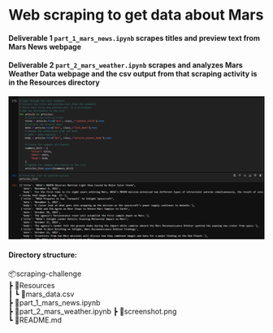 # Web scraping to get data about Mars

#### Deliverable 1 `part_1_mars_news.ipynb` scrapes titles and preview text from Mars News webpage
#### Deliverable 2 `part_2_mars_weather.ipynb` scrapes and analyzes Mars Weather Data webpage and the csv output from that scraping activity is in the Resources directory

![screenshot](screenshot.png)

#### Directory structure:   
📦scraping-challenge   
 ┣ 📂Resources   
 ┃ ┗ 📜mars_data.csv   
 ┣ 📜part_1_mars_news.ipynb   
 ┣ 📜part_2_mars_weather.ipynb
 ┣ 📜screenshot.png  
 ┗ 📜README.md
